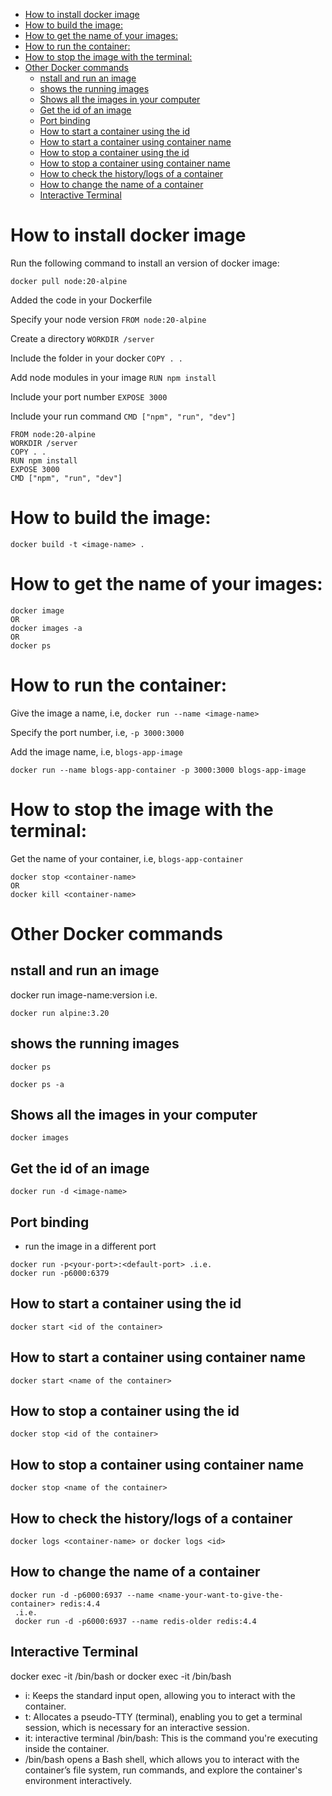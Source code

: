 <!-- START doctoc generated TOC please keep comment here to allow auto update -->
<!-- DON'T EDIT THIS SECTION, INSTEAD RE-RUN doctoc TO UPDATE -->


- [How to install docker image](#how-to-install-docker-image)
- [How to build the image:](#how-to-build-the-image)
- [How to get the name of your images:](#how-to-get-the-name-of-your-images)
- [How to run the container:](#how-to-run-the-container)
- [How to stop the image with the terminal:](#how-to-stop-the-image-with-the-terminal)
- [Other Docker commands](#other-docker-commands)
  - [nstall and run an image](#nstall-and-run-an-image)
  - [shows the running images](#shows-the-running-images)
  - [Shows all the images in your computer](#shows-all-the-images-in-your-computer)
  - [Get the id of an image](#get-the-id-of-an-image)
  - [Port binding](#port-binding)
  - [How to start a container using the id](#how-to-start-a-container-using-the-id)
  - [How to start a container using container name](#how-to-start-a-container-using-container-name)
  - [How to stop a container using the id](#how-to-stop-a-container-using-the-id)
  - [How to stop a container using container name](#how-to-stop-a-container-using-container-name)
  - [How to check the history/logs of a container](#how-to-check-the-historylogs-of-a-container)
  - [How to change the name of a container](#how-to-change-the-name-of-a-container)
  - [Interactive Terminal](#interactive-terminal)

<!-- END doctoc generated TOC please keep comment here to allow auto update -->

# How to install docker image

Run the following command to install an version of docker image:

```docker
docker pull node:20-alpine
```

Added the code in your Dockerfile

Specify your node version `FROM node:20-alpine`

Create a directory `WORKDIR /server`

Include the folder in your docker `COPY . .`

Add node modules in your image `RUN npm install`

Include your port number `EXPOSE 3000`

Include your run command `CMD ["npm", "run", "dev"]`

```docker
FROM node:20-alpine
WORKDIR /server
COPY . .
RUN npm install
EXPOSE 3000
CMD ["npm", "run", "dev"]
```

# How to build the image:

```docker
docker build -t <image-name> .
```

# How to get the name of your images:

```docker
docker image
OR
docker images -a
OR
docker ps
```

# How to run the container:

Give the image a name, i.e, `docker run --name <image-name>`

Specify the port number, i.e, `-p 3000:3000`

Add the image name, i.e, `blogs-app-image`

```docker
docker run --name blogs-app-container -p 3000:3000 blogs-app-image
```

# How to stop the image with the terminal:

Get the name of your container, i.e, `blogs-app-container`

```docker
docker stop <container-name>
OR
docker kill <container-name>
```

# Other Docker commands

## nstall and run an image

docker run image-name:version i.e.

```docker
docker run alpine:3.20
```

## shows the running images

```docker
docker ps

docker ps -a
```

## Shows all the images in your computer

```docker
docker images
```

## Get the id of an image

```docker
docker run -d <image-name>
```

## Port binding

- run the image in a different port

```docker
docker run -p<your-port>:<default-port> .i.e.
docker run -p6000:6379
```

## How to start a container using the id

```docker
docker start <id of the container>
```

## How to start a container using container name

```docker
docker start <name of the container>
```

## How to stop a container using the id

```docker
docker stop <id of the container>
```

## How to stop a container using container name

```docker
docker stop <name of the container>
```

## How to check the history/logs of a container

```docker
docker logs <container-name> or docker logs <id>
```

## How to change the name of a container

```docker
docker run -d -p6000:6937 --name <name-your-want-to-give-the-container> redis:4.4
 .i.e.
 docker run -d -p6000:6937 --name redis-older redis:4.4
```

## Interactive Terminal

docker exec -it <id> /bin/bash or docker exec -it <container-name> /bin/bash

- i: Keeps the standard input open, allowing you to interact with the container.
- t: Allocates a pseudo-TTY (terminal), enabling you to get a terminal session, which is necessary for an interactive session.
- it: interactive terminal
  /bin/bash: This is the command you're executing inside the container.
- /bin/bash opens a Bash shell, which allows you to interact with the container’s file system, run commands, and explore the container's environment interactively.
